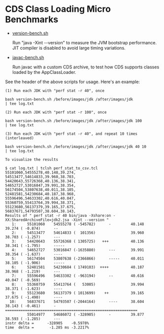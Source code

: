 # CDS Class Loading Micro Benchmarks

  * [version-bench.sh](version-bench.sh)

    Run "java -Xint --version" to measure the JVM bootstrap performance. JIT compiler
    is disabled to avoid large timing variations.

  * [javac-bench.sh](javac-bench.sh)

    Run javac with a custom CDS archive, to test how CDS supports classes
    loaded by the AppClassLoader.

See the header of the above scripts for usage. Here's an example:

```
(1) Run each JDK with "perf stat -r 40", once

bash version-bench.sh /before/images/jdk /after/images/jdk            | tee log.txt

(2) Run each JDK with "perf stat -r 100", once

bash version-bench.sh /before/images/jdk /after/images/jdk 100        | tee log.txt 

(3) Run each JDK with "perf stat -r 40", and repeat 10 times (interleaved)

bash version-bench.sh /before/images/jdk /after/images/jdk 40 10      | tee log.txt

To visualize the results

$ cat log.txt | tclsh perf_stat_to_csv.tcl 
55101060,54555278,40.148,39.274,
54513477,54614833,39.960,38.703,
54420643,55726368,40.136,38.341,
54652727,53016847,39.991,38.354,
56174504,53807638,40.011,38.105,
52481581,54230684,40.187,38.968,
55596496,54633302,40.616,40.047,
55360759,55413764,39.994,38.371,
55123680,56137379,39.165,37.675,
56837671,54793507,38.604,38.143,
Results of " perf stat -r 40 bin/java -Xshare:on -XX:SharedArchiveFile=jdk2.jsa -Xint --version "
   1:     55101060    54555278 ( -545782)      -         40.148    39.274 ( -0.874)      --    
   2:     54513477    54614833 (  101356)                39.960    38.703 ( -1.257)      ---   
   3:     54420643    55726368 ( 1305725)   +++          40.136    38.341 ( -1.795)      ----- 
   4:     54652727    53016847 (-1635880)      ---       39.991    38.354 ( -1.637)      ----  
   5:     56174504    53807638 (-2366866)      -----     40.011    38.105 ( -1.906)      ----- 
   6:     52481581    54230684 ( 1749103)  ++++          40.187    38.968 ( -1.219)      ---   
   7:     55596496    54633302 ( -963194)      --        40.616    40.047 ( -0.569)      -     
   8:     55360759    55413764 (   53005)                39.994    38.371 ( -1.623)      ----  
   9:     55123680    56137379 ( 1013699)    ++          39.165    37.675 ( -1.490)      ----  
  10:     56837671    54793507 (-2044164)      ----      38.604    38.143 ( -0.461)      -     
============================================================
          55014977    54686072 ( -328905)      -         39.877    38.593 ( -1.285)      ---   
instr delta =      -328905    -0.5978%
time  delta =       -1.285 ms -3.2217%
```